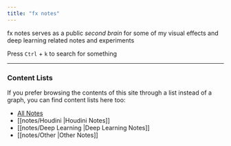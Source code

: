 ```yaml
---
title: "fx notes"
---
```


fx notes serves as a public *second brain* for some of my visual effects and deep learning related notes and experiments

Press `Ctrl` + `k` to search for something

---

### Content Lists
If you prefer browsing the contents of this site through a list instead of a graph, you can find content lists here too:

- [All Notes](/notes)
- [[notes/Houdini |Houdini Notes]]
- [[notes/Deep Learning |Deep Learning Notes]]
- [[notes/Other |Other Notes]]
